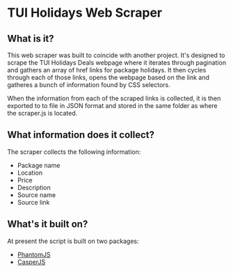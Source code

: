 # TUI Holidays Web Scraper

## What is it? 
This web scraper was built to coincide with another project. It's designed to scrape the TUI Holidays Deals webpage where it iterates through pagination and gathers an array of href links for package holidays. It then cycles through each of those links, opens the webpage based on the link and gatheres a bunch of information found by CSS selectors.


When the information from each of the scraped links is collected, it is then exported to
to file in JSON format and stored in the same folder as where the scraper.js is located.

## What information does it collect?
The scraper collects the following information: 
- Package name
- Location
- Price
- Description
- Source name
- Source link


## What's it built on?
At present the script is built on two packages: 
- [PhantomJS](http://phantomjs.org/)
- [CasperJS](http://casperjs.org/)
 
